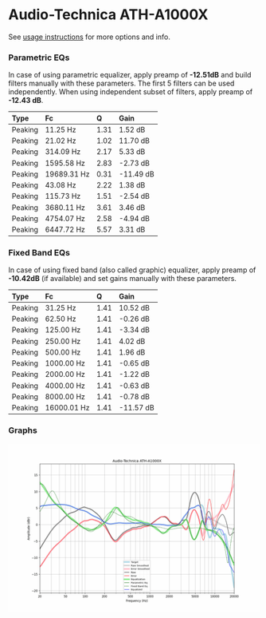 # Audio-Technica ATH-A1000X
See [usage instructions](https://github.com/jaakkopasanen/AutoEq#usage) for more options and info.

### Parametric EQs
In case of using parametric equalizer, apply preamp of **-12.51dB** and build filters manually
with these parameters. The first 5 filters can be used independently.
When using independent subset of filters, apply preamp of **-12.43 dB**.

| Type    | Fc          |    Q | Gain      |
|:--------|:------------|:-----|:----------|
| Peaking | 11.25 Hz    | 1.31 | 1.52 dB   |
| Peaking | 21.02 Hz    | 1.02 | 11.70 dB  |
| Peaking | 314.09 Hz   | 2.17 | 5.33 dB   |
| Peaking | 1595.58 Hz  | 2.83 | -2.73 dB  |
| Peaking | 19689.31 Hz | 0.31 | -11.49 dB |
| Peaking | 43.08 Hz    | 2.22 | 1.38 dB   |
| Peaking | 115.73 Hz   | 1.51 | -2.54 dB  |
| Peaking | 3680.11 Hz  | 3.61 | 3.46 dB   |
| Peaking | 4754.07 Hz  | 2.58 | -4.94 dB  |
| Peaking | 6447.72 Hz  | 5.57 | 3.31 dB   |

### Fixed Band EQs
In case of using fixed band (also called graphic) equalizer, apply preamp of **-10.42dB**
(if available) and set gains manually with these parameters.

| Type    | Fc          |    Q | Gain      |
|:--------|:------------|:-----|:----------|
| Peaking | 31.25 Hz    | 1.41 | 10.52 dB  |
| Peaking | 62.50 Hz    | 1.41 | -0.26 dB  |
| Peaking | 125.00 Hz   | 1.41 | -3.34 dB  |
| Peaking | 250.00 Hz   | 1.41 | 4.02 dB   |
| Peaking | 500.00 Hz   | 1.41 | 1.96 dB   |
| Peaking | 1000.00 Hz  | 1.41 | -0.65 dB  |
| Peaking | 2000.00 Hz  | 1.41 | -1.22 dB  |
| Peaking | 4000.00 Hz  | 1.41 | -0.63 dB  |
| Peaking | 8000.00 Hz  | 1.41 | -0.78 dB  |
| Peaking | 16000.01 Hz | 1.41 | -11.57 dB |

### Graphs
![](./Audio-Technica%20ATH-A1000X.png)